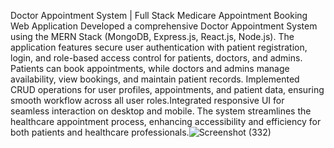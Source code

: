 Doctor Appointment System | Full Stack Medicare Appointment Booking Web Application
Developed a comprehensive Doctor Appointment System using the MERN Stack (MongoDB, Express.js, React.js, Node.js). The application features secure user authentication with patient registration, login, and role-based access control for patients, doctors, and admins. Patients can book appointments, while doctors and admins manage availability, view bookings, and maintain patient records. Implemented CRUD operations for user profiles, appointments, and patient data, ensuring smooth workflow across all user roles.Integrated responsive UI for seamless interaction on desktop and mobile. The system streamlines the healthcare appointment process, enhancing accessibility and efficiency for both patients and healthcare professionals.![Screenshot (332)](https://github.com/user-attachments/assets/259d585b-db9f-422b-bc58-23522e3bea50)

